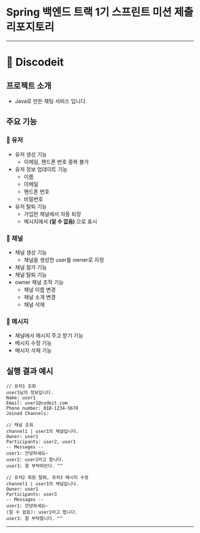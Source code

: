 # Spring 백엔드 트랙 1기 스프린트 미션 제출 리포지토리
---
# 👾 Discodeit


## 프로젝트 소개


- Java로 만든 채팅 서비스 입니다.

## 주요 기능



### 🍇 유저
- 유저 생성 기능
    - 이메일, 핸드폰 번호 중복 불가
- 유저 정보 업데이트 기능
    - 이름
    - 이메일
    - 핸드폰 번호
    - 비밀번호
- 유저 탈퇴 기능
    - 가입한 채널에서 자동 퇴장
    - 메시지에서 **(알 수 없음)** 으로 표시

### 🍇 채널
- 채널 생성 기능
    - 채널을 생성한 user를 owner로 지정
- 채널 참가 기능
- 채널 탈퇴 기능
- owner 채널 조작 기능
    - 채널 이름 변경
    - 채널 소개 변경
    - 채널 삭제

### 🍇 메시지
- 채널에서 메시지 주고 받기 기능
- 메시지 수정 기능
- 메시지 삭제 기능

## 실행 결과 예시


```
// 유저1 조회
user1님의 정보입니다.
Name: user1
Email: user1@codeit.com
Phone number: 010-1234-5678
Joined Channels: 

// 채널 조회
channel1 | user1의 채널입니다.
Owner: user1
Participants: user2, user3
-- Messages -- 
user1: 안녕하세요~
user2: user2라고 합니다.
user3: 잘 부탁하빈다. ^^

// 유저2 회원 탈퇴, 유저3 메시지 수정
channel1 | user1의 채널입니다.
Owner: user1
Participants: user3
-- Messages -- 
user1: 안녕하세요~
(알 수 없음): user2라고 합니다.
user3: 잘 부탁합니다. ^^
```
---
